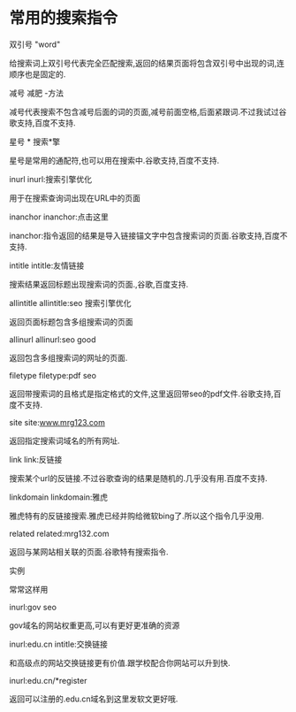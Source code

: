 # 常用的搜索指令

双引号  "word"

给搜索词上双引号代表完全匹配搜索,返回的结果页面将包含双引号中出现的词,连顺序也是固定的.

减号  减肥 -方法

减号代表搜索不包含减号后面的词的页面,减号前面空格,后面紧跟词.不过我试过谷歌支持,百度不支持.

星号  *  搜索*擎

星号是常用的通配符,也可以用在搜索中.谷歌支持,百度不支持.

inurl  inurl:搜索引擎优化

用于在搜索查询词出现在URL中的页面

inanchor  inanchor:点击这里

inanchor:指令返回的结果是导入链接锚文字中包含搜索词的页面.谷歌支持,百度不支持.

intitle  intitle:友情链接

搜索结果返回标题出现搜索词的页面.,谷歌,百度支持.

allintitle  allintitle:seo 搜索引擎优化

返回页面标题包含多组搜索词的页面

allinurl  allinurl:seo good

返回包含多组搜索词的网址的页面.

filetype  filetype:pdf seo

返回带搜索词的且格式是指定格式的文件,这里返回带seo的pdf文件.谷歌支持,百度不支持.

site  site:www.mrg123.com

返回指定搜索词域名的所有网址.

link  link:反链接

搜索某个url的反链接.不过谷歌查询的结果是随机的.几乎没有用.百度不支持.

linkdomain  linkdomain:雅虎

雅虎特有的反链接搜索.雅虎已经并购给微软bing了.所以这个指令几乎没用.

related  related:mrg132.com

返回与某网站相关联的页面.谷歌特有搜索指令.



实例

常常这样用

inurl:gov seo

gov域名的网站权重更高,可以有更好更准确的资源

inurl:edu.cn intitle:交换链接

和高级点的网站交换链接更有价值.跟学校配合你网站可以升到快.

inurl:edu.cn/*register

返回可以注册的.edu.cn域名到这里发软文更好哦.